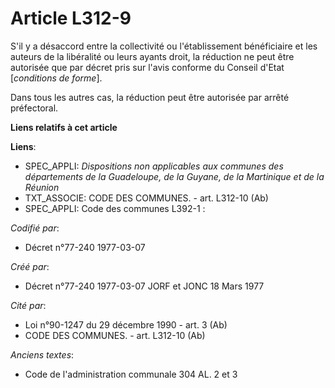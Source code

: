 # Article L312-9

S'il y a désaccord entre la collectivité ou l'établissement bénéficiaire et les auteurs de la libéralité ou leurs ayants
droit, la réduction ne peut être autorisée que par décret pris sur l'avis conforme du Conseil d'Etat [*conditions de forme*].

Dans tous les autres cas, la réduction peut être autorisée par arrêté préfectoral.

**Liens relatifs à cet article**

**Liens**:

  - SPEC_APPLI: *Dispositions non applicables aux communes des départements de la Guadeloupe, de la Guyane, de la Martinique et de la Réunion*
  - TXT_ASSOCIE: CODE DES COMMUNES. - art. L312-10 (Ab)
  - SPEC_APPLI: Code des communes L392-1 :

_Codifié par_:

  - Décret n°77-240 1977-03-07

_Créé par_:

  - Décret n°77-240 1977-03-07 JORF et JONC 18 Mars 1977

_Cité par_:

  - Loi n°90-1247 du 29 décembre 1990 - art. 3 (Ab)
  - CODE DES COMMUNES. - art. L312-10 (Ab)

_Anciens textes_:

  - Code de l'administration communale 304 AL. 2 et 3
